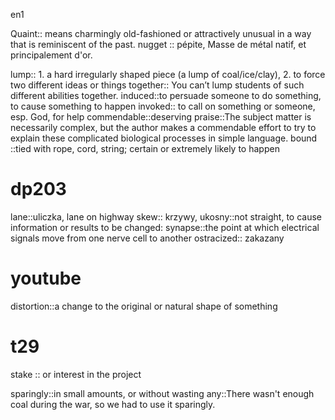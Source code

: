 en1

Quaint:: means charmingly old-fashioned or attractively unusual in a way that is reminiscent of the past.
nugget ::  pépite, Masse de métal natif, et principalement d'or.

lump:: 1. a hard irregularly shaped piece (a lump of coal/ice/clay), 2. to force two different ideas or things together:: You can’t lump students of such different abilities together.
induced::to persuade someone to do something, to cause something to happen
invoked:: to call on something or someone, esp. God, for help
commendable::deserving praise::The subject matter is necessarily complex, but the author makes a commendable effort to try to explain these complicated biological processes in simple language.
bound ::tied with rope, cord, string; certain or extremely likely to happen
# dp203
lane::uliczka, lane on highway
skew:: krzywy, ukosny::not straight, to cause information or results to be changed:
synapse::the point at which electrical signals move from one nerve cell to another
ostracized:: zakazany
# youtube
distortion::a change to the original or natural shape of something
# t29
stake ::  or interest in the project

sparingly::in small amounts, or without wasting any::There wasn't enough coal during the war, so we had to use it sparingly.